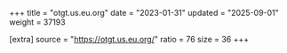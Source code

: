 +++
title = "otgt.us.eu.org"
date = "2023-01-31"
updated = "2025-09-01"
weight = 37193

[extra]
source = "https://otgt.us.eu.org/"
ratio = 76
size = 36
+++
